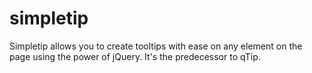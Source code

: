 # simpletip
Simpletip allows you to create tooltips with ease on any element on the page using the power of jQuery. It's the predecessor to qTip.

